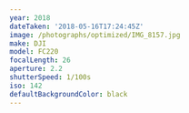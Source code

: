 ```yaml
---
year: 2018
dateTaken: '2018-05-16T17:24:45Z'
image: /photographs/optimized/IMG_8157.jpg
make: DJI
model: FC220
focalLength: 26
aperture: 2.2
shutterSpeed: 1/100s
iso: 142
defaultBackgroundColor: black
---
```

